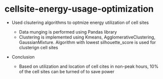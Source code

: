 # cellsite-energy-usage-optimization
* Used clsutering algorithms to optmize energy utilization of cell sites
  * Data munging is performed using Pandas library
  * Clustering is implemented using Kmeans, AgglomerativeClustering, GaussianMixture. Algorithm with lowest silhouette_score is used for clusterign cell sites
 
 * Conclusion
   * Based on utilization and location of cell cites in non-peak hours, 10% of the cell sites can be turned of to save power

